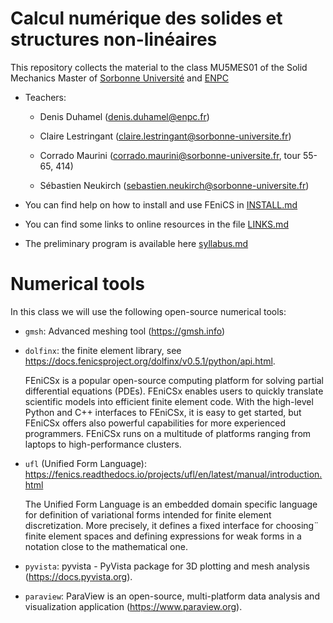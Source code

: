 # Calcul numérique des solides et structures non-linéaires

This repository collects the material to the class MU5MES01 of the Solid Mechanics Master of [Sorbonne Université](http://master.spi.sorbonne-universite.fr/fr/mecanique-des-solides-et-des-structures.html) and [ENPC](ww.enpc.fr)

* Teachers:

    * Denis Duhamel (denis.duhamel@enpc.fr)

    * Claire Lestringant (claire.lestringant@sorbonne-universite.fr)

    * Corrado Maurini (corrado.maurini@sorbonne-universite.fr, tour 55-65, 414)

    * Sébastien Neukirch (sebastien.neukirch@sorbonne-universite.fr)

* You can find help on how to install and use FEniCS in [INSTALL.md](INSTALL.md)

* You can find some links to online resources in the file [LINKS.md](LINKS.md)

* The preliminary program  is available here [syllabus.md](syllabus.md)

# Numerical tools

In this class we will use the following open-source numerical tools:

- `gmsh`: Advanced meshing tool (https://gmsh.info)

- `dolfinx`: the finite element library, see https://docs.fenicsproject.org/dolfinx/v0.5.1/python/api.html.

     FEniCSx is a popular open-source computing platform for solving partial differential equations (PDEs). FEniCSx enables users to quickly translate scientific models into efficient finite element code. With the high-level Python and C++ interfaces to FEniCSx, it is easy to get started, but FEniCSx offers also powerful capabilities for more experienced programmers. FEniCSx runs on a multitude of platforms ranging from laptops to high-performance clusters.

- `ufl` (Unified Form Language): https://fenics.readthedocs.io/projects/ufl/en/latest/manual/introduction.html

    The Unified Form Language is an embedded domain specific language
    for definition of variational forms intended for finite element
    discretization. More precisely, it defines a fixed interface for choosing¨
    finite element spaces and defining expressions for weak forms in a
    notation close to the mathematical one.

- `pyvista`:
    pyvista - PyVista package for 3D plotting and mesh analysis (https://docs.pyvista.org).

- `paraview`: ParaView is an open-source, multi-platform data analysis and visualization application (https://www.paraview.org).
